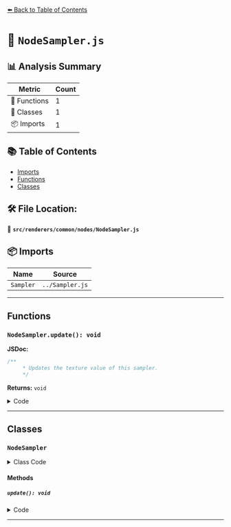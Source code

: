 [⬅️ Back to Table of Contents](../../../../index.md)

# 📄 `NodeSampler.js`

## 📊 Analysis Summary

| Metric | Count |
|--------|-------|
| 🔧 Functions | 1 |
| 🧱 Classes | 1 |
| 📦 Imports | 1 |

## 📚 Table of Contents

- [Imports](#imports)
- [Functions](#functions)
- [Classes](#classes)

## 🛠️ File Location:
📂 **`src/renderers/common/nodes/NodeSampler.js`**

## 📦 Imports

| Name | Source |
|------|--------|
| `Sampler` | `../Sampler.js` |


---

## Functions

### `NodeSampler.update(): void`

**JSDoc:**
```typescript
/**
	 * Updates the texture value of this sampler.
	 */
```

**Returns:** `void`

<details><summary>Code</summary>

```typescript
update() {

		this.texture = this.textureNode.value;

	}
```
</details>


---

## Classes

### `NodeSampler`

<details><summary>Class Code</summary>

```ts
class NodeSampler extends Sampler {

	/**
	 * Constructs a new node-based sampler.
	 *
	 * @param {string} name - The samplers's name.
	 * @param {TextureNode} textureNode - The texture node.
	 * @param {UniformGroupNode} groupNode - The uniform group node.
	 */
	constructor( name, textureNode, groupNode ) {

		super( name, textureNode ? textureNode.value : null );

		/**
		 * The texture node.
		 *
		 * @type {TextureNode}
		 */
		this.textureNode = textureNode;

		/**
		 * The uniform group node.
		 *
		 * @type {UniformGroupNode}
		 */
		this.groupNode = groupNode;

	}

	/**
	 * Updates the texture value of this sampler.
	 */
	update() {

		this.texture = this.textureNode.value;

	}

}
```
</details>

#### Methods

##### `update(): void`

<details><summary>Code</summary>

```ts
update() {

		this.texture = this.textureNode.value;

	}
```
</details>


---